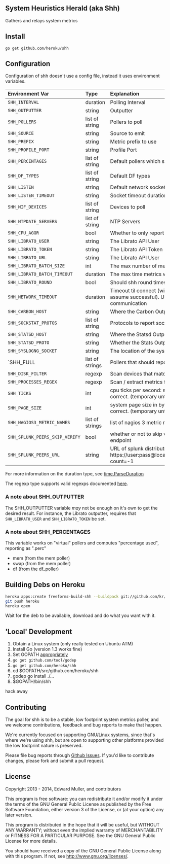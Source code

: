 System Heuristics Herald (aka Shh)
----

Gathers and relays system metrics

## Install

    go get github.com/heroku/shh

## Configuration

Configuration of shh doesn't use a config file, instead it uses environment variables.

| Environment Var | Type | Explanation | Default |
|:----------------|:-----|:------------|:--------|
| `SHH_INTERVAL` | duration | Polling Interval | 10s |
| `SHH_OUTPUTTER` | string | Outputter | stdoutl2metder |
| `SHH_POLLERS` | list of string | Pollers to poll | conntrack,cpu,df,disk,listen,load,mem,nif,ntpdate,processes,self |
| `SHH_SOURCE` | string | Source to emit | |
| `SHH_PREFIX` | string | Metric prefix to use | |
| `SHH_PROFILE_PORT` | string | Profile Port | 0 (off) |
| `SHH_PERCENTAGES` | list of string | Default pollers which should report percentages when applicable | |
| `SHH_DF_TYPES` | list of string | Default DF types | btrfs,ext3,ext4,tmpfs,xfs |
| `SHH_LISTEN` | string | Default network socket info for listen | unix,#shh |
| `SHH_LISTEN_TIMEOUT` | string | Socket timeout duration | `SHH_INTERVAL` |
| `SHH_NIF_DEVICES` | list of string | Devices to poll | eth0,lo |
| `SHH_NTPDATE_SERVERS` | list of string | NTP Servers | 0.pool.ntp.org,1.pool.ntp.org |
| `SHH_CPU_AGGR` | bool | Whether to only report aggregate CPU usage | true |
| `SHH_LIBRATO_USER` | string | The Librato API User | |
| `SHH_LIBRATO_TOKEN` | string | The Librato API Token | |
| `SHH_LIBRATO_URL` | string | The Librato API User | https://metrics-api.librato.com/v1/metrics |
| `SHH_LIBRATO_BATCH_SIZE` | int | The max number of metrics to submit in a single request | 500 |
| `SHH_LIBRATO_BATCH_TIMEOUT` | duration | The max time metrics will sit un-delivered | `SHH_INTERVAL` |
| `SHH_LIBRATO_ROUND` | bool | Should shh round times to the nearest interval? | true |
| `SHH_NETWORK_TIMEOUT` | duration | Timeout til connect (will retry). And timeout to first header (will assume successful). Used for HTTP(S) endpoints and other network communication | 5s |
| `SHH_CARBON_HOST` | string | Where the Carbon Outputter sends it's data | |
| `SHH_SOCKSTAT_PROTOS` | list of string | Protocols to report sockstats about | TCP,UDP,TCP6,UDP6 |
| `SHH_STATSD_HOST` | string | Where the Statsd Outputter sends it's data | |
| `SHH_STATSD_PROTO` | string | Whether the Stats Outputter uses TCP or UDP | udp |
| `SHH_SYSLOGNG_SOCKET` | string | The location of the syslog-ng socket | /var/lib/syslog-ng/syslog-ng.ctl |
| `SHH_FULL | list of strings | Pollers that should report full metrics. `shh` defaults to minimal | "" |
| `SHH_DISK_FILTER` | regexp | Scan devices that match this regex | (xv|s)d |
| `SHH_PROCESSES_REGEX` | regexp | Scan / extract metrics for processes that match this regex | \A\z |
| `SHH_TICKS` | int | cpu ticks per second: see `getconf CLK_TCK`. Default is probably correct. (temporary until we use cgo) | 100 |
| `SHH_PAGE_SIZE` | int | system page size in bytes: see `getconf PAGESIZE`. Default is probably correct. (temporary until we use cgo) | 4096 |
| `SHH_NAGIOS3_METRIC_NAMES` | list of strings | list of nagios 3 metric names to report stats on, see `nagios3stats -h` | NUMSERVICES,NUMHOSTS,AVGACTSVCLAT,AVGACTHSTLAT,NUMHSTACTCHK5M,NUMSVCACTCHK5M,NUMHSTACTCHK1M,NUMSVCACTCHK1M |
| `SHH_SPLUNK_PEERS_SKIP_VERIFY` | bool | whether or not to skip verification of HTTPS cert on splunk peers endpoint | false |
| `SHH_SPLUNK_PEERS_URL` | string | URL of splunk distributed peers status (e.g. https://user:pass@localhost:8089/services/search/distributed/peers?count=-1 | |

For more information on the duration type, see [time.ParseDuration](http://golang.org/pkg/time/#ParseDuration)

The regexp type supports valid regexps documented [here](http://golang.org/pkg/regexp/).

### A note about SHH_OUTPUTTER

The SHH_OUTPUTTER variable *may* not be enough on it's own to get the desired result. For instance, the Librato outputter, requires that `SHH_LIBRATO_USER` and `SHH_LIBRATO_TOKEN` be set. 

### A note about SHH_PERCENTAGES

This variable works on "virtual" pollers and computes "percentage used", reporting as "<metric>.perc"

* mem (from the mem poller)
* swap (from the mem poller)
* df (from the df_poller)


## Building Debs on Heroku

```bash
heroku apps:create freeformz-build-shh --buildpack git://github.com/kr/heroku-buildpack-go.git
git push heroku
heroku open
```

Wait for the deb to be available, download and do what you want with it.

## 'Local' Development

1. Obtain a Linux system (only really tested on Ubuntu ATM)
2. Install Go (version 1.3 works fine)
3. Set GOPATH [appropriately](http://golang.org/doc/code.html)
4. `go get github.com/tool/godep`
3. `go get github.com/heroku/shh`
4. cd $GOPATH/src/github.com/heroku/shh
5. godep go install ./...
6. $GOPATH/bin/shh

hack away

## Contributing

The goal for shh is to be a stable, low footprint system metrics
poller, and we welcome contributions, feedback and bug reports to make
that happen.

We're currently focused on supporting GNU/Linux systems, since that's
where we're using shh, but are open to supporting other platforms
provided the low footprint nature is preserved.

Please file bug reports through
[Github Issues](https://github.com/heroku/shh/issues). If you'd like
to contribute changes, please fork and submit a pull request.

## License

Copyright 2013 - 2014, Edward Muller, and contributors

This program is free software: you can redistribute it and/or modify
it under the terms of the GNU General Public License as published by
the Free Software Foundation, either version 3 of the License, or
(at your option) any later version.

This program is distributed in the hope that it will be useful,
but WITHOUT ANY WARRANTY; without even the implied warranty of
MERCHANTABILITY or FITNESS FOR A PARTICULAR PURPOSE.  See the
GNU General Public License for more details.

You should have received a copy of the GNU General Public License
along with this program.  If not, see <http://www.gnu.org/licenses/>.
